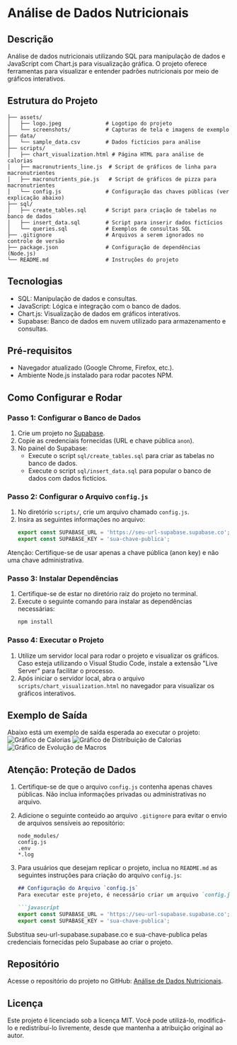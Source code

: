 # Análise de Dados Nutricionais

## Descrição
Análise de dados nutricionais utilizando SQL para manipulação de dados e JavaScript com Chart.js para visualização gráfica. O projeto oferece ferramentas para visualizar e entender padrões nutricionais por meio de gráficos interativos.

## Estrutura do Projeto
```plaintext
├── assets/
│   ├── logo.jpeg              # Logotipo do projeto
│   └── screenshots/           # Capturas de tela e imagens de exemplo
├── data/
│   └── sample_data.csv        # Dados fictícios para análise
├── scripts/
│   ├── chart_visualization.html # Página HTML para análise de calorias
│   ├── macronutrients_line.js  # Script de gráficos de linha para macronutrientes
│   ├── macronutrients_pie.js   # Script de gráficos de pizza para macronutrientes
│   └── config.js              # Configuração das chaves públicas (ver explicação abaixo)
├── sql/
│   ├── create_tables.sql      # Script para criação de tabelas no banco de dados
│   ├── insert_data.sql        # Script para inserir dados fictícios
│   └── queries.sql            # Exemplos de consultas SQL
├── .gitignore                 # Arquivos a serem ignorados no controle de versão
├── package.json               # Configuração de dependências (Node.js)
└── README.md                  # Instruções do projeto
```


## Tecnologias
- SQL: Manipulação de dados e consultas.
- JavaScript: Lógica e integração com o banco de dados.
- Chart.js: Visualização de dados em gráficos interativos.
- Supabase: Banco de dados em nuvem utilizado para armazenamento e consultas.

## Pré-requisitos
- Navegador atualizado (Google Chrome, Firefox, etc.).
- Ambiente Node.js instalado para rodar pacotes NPM.


## Como Configurar e Rodar

### Passo 1: Configurar o Banco de Dados
1. Crie um projeto no [Supabase](https://supabase.com).
2. Copie as credenciais fornecidas (URL e chave pública `anon`).
3. No painel do Supabase:
   - Execute o script `sql/create_tables.sql` para criar as tabelas no banco de dados.
   - Execute o script `sql/insert_data.sql` para popular o banco de dados com dados fictícios.

### Passo 2: Configurar o Arquivo `config.js`
1. No diretório `scripts/`, crie um arquivo chamado `config.js`.
2. Insira as seguintes informações no arquivo:
   ```javascript
   export const SUPABASE_URL = 'https://seu-url-supabase.supabase.co';
   export const SUPABASE_KEY = 'sua-chave-publica';
Atenção: Certifique-se de usar apenas a chave pública (anon key) e não uma chave administrativa.

### Passo 3: Instalar Dependências
1. Certifique-se de estar no diretório raiz do projeto no terminal.
2. Execute o seguinte comando para instalar as dependências necessárias:
   ```bash
   npm install

### Passo 4: Executar o Projeto
1. Utilize um servidor local para rodar o projeto e visualizar os gráficos. Caso esteja utilizando o Visual Studio Code, instale a extensão "Live Server" para facilitar o processo.
2. Após iniciar o servidor local, abra o arquivo `scripts/chart_visualization.html` no navegador para visualizar os gráficos interativos.

## Exemplo de Saída
Abaixo está um exemplo de saída esperada ao executar o projeto:
![Gráfico de Calorias](assets/screenshots/Análise%20Diária%20de%20Calorias.png)
![Gráfico de Distribuição de Calorias](assets/screenshots/Distribuição%20de%20Macronutrientes%20por%20Dia.png)
![Gráfico de Evolução de Macros](assets/screenshots/Evolução%20de%20Macronutrientes%20ao%20Longo%20da%20Semana.png)


## Atenção: Proteção de Dados
1. Certifique-se de que o arquivo `config.js` contenha apenas chaves públicas. Não inclua informações privadas ou administrativas no arquivo.
2. Adicione o seguinte conteúdo ao arquivo `.gitignore` para evitar o envio de arquivos sensíveis ao repositório:
   ```plaintext
   node_modules/
   config.js
   .env
   *.log
3. Para usuários que desejam replicar o projeto, inclua no `README.md` as seguintes instruções para criação do arquivo `config.js`:

   ```markdown
   ## Configuração do Arquivo `config.js`
   Para executar este projeto, é necessário criar um arquivo `config.js` no diretório `scripts/` com as seguintes informações:

   ```javascript
   export const SUPABASE_URL = 'https://seu-url-supabase.supabase.co';
   export const SUPABASE_KEY = 'sua-chave-publica';
Substitua seu-url-supabase.supabase.co e sua-chave-publica pelas credenciais fornecidas pelo Supabase ao criar o projeto.

## Repositório
Acesse o repositório do projeto no GitHub: [Análise de Dados Nutricionais](https://github.com/dayana-de-paula/analise-dados-nutricao).

## Licença
Este projeto é licenciado sob a licença MIT. Você pode utilizá-lo, modificá-lo e redistribuí-lo livremente, desde que mantenha a atribuição original ao autor.
